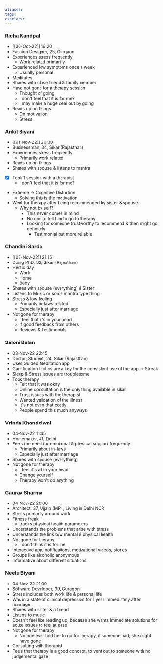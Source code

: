 ```yaml
---
aliases:
tags:
cssclass: 
---
```


### Richa Kandpal
- [[30-Oct-22]] 16:20
- Fashion Designer, 25, Gurgaon
- Experiences stress frequently
	- Work related primariliy
- Experienced low symptoms once a week
	- Usually personal 
- Meditates
- Shares with close friend & family member
- Have not gone for a therapy session
	- Thought of going 
	- I don't feel that it is for me?
	- I may make a huge deal out by going
- Reads up on things
	- On motivation
	- Stress

### Ankit Biyani
- [[01-Nov-22]] 20:30
- Businessman, 34, Sikar (Rajasthan)
- Experiences stress frequently
	- Primarily work related
- Reads up on things
- Shares with spouse & listens to mantra
- [x] Took 1 session with a therapist
	- I don't feel that it is for me?
- Extreme → Cognitive Distortion
	- Solving this is the motivation
- Went for therapy after being recommended by sister & spouse
	- Why not by self?
		- This never comes in mind 
		- No one to tell him to go to therapy
		- Looking for someone trustworthy to recommend & then might go definitely
			- Testimonial but more reliable

### Chandini Sarda
- [[03-Nov-22]] 21:15
- Doing PhD, 32, Sikar (Rajasthan)
- Hectic day
	- Work
	- Home
	- Baby
- Shares with spouse (everything) & Sister
- Listens to Music or some mantra type thing
- Stress & low feeling
	- Primarily in-laws related
	- Especially just after marriage
- Not gone for therapy
	- I feel that it's in your head 
	- If good feedback from others
	- Reviews & Testimonials

### Saloni Balan
- 03-Nov-22 22:45
- Doctor, Student, 24, Sikar (Rajasthan)
- Uses Guided Meditation app
- Gamification tactics are a key for the consistent use of the app → Streak
- Sleep & Stress issues are troublesome
- Took therapy 
	- Felt that it was okay
	- Online consultation is the only thing available in sikar
	- Trust issues with the therapist
	- Wanted validation of the illness
	- It's not even that costly
	- People spend this much anyways

### Vrinda Khandelwal
- 04-Nov-22 11:45
- Homemaker, 41, Delhi 
- Feels the need for emotional & physical support frequently
	- Primarily about in-laws
	- Especially just after marriage
- Shares with spouse (everything)
- Not gone for therapy
	- I feel it's all in your head
	- Change yourself
	- Therapy won't do anything

### Gaurav Sharma
- 04-Nov-22 20:00
- Architect, 37, Ujjain (MP) , Living in Delhi NCR
- Stress primarliy around work
- Fitness freak
	- tracks physical health parameters
- Understands the problems that arise with stress
- Understands the link b/w mental & physical health
- Not gone for therapy
	- I don’t think it is for me
- Interactive app, notifications, motivational videos, stories
- Groups like alcoholic anonymous
- Informative about different situations

### Neelu Biyani
- 04-Nov-22 21:00
- Software Developer, 39, Guragon
- Stress includes both work life & personal life
- Was in a state of clinical depression for 1 year immediately after marriage
- Shares with sister & a friend
- Listens to music
- Doesn't feel like reading up, because she wants immediate solutions for acute issues to feel at ease
- Not gone for therapy
	- No one ever told her to go for therapy, if someone had, she might have gone
- Consulting with therapist
- Feels that therapy is a good concept, to vent out to someone with no judgemental gaze
